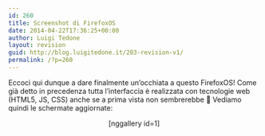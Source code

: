 ```yaml
---
id: 260
title: Screenshot di FirefoxOS
date: 2014-04-22T17:36:25+00:00
author: Luigi Tedone
layout: revision
guid: http://blog.luigitedone.it/203-revision-v1/
permalink: /?p=260
---
```

Eccoci qui dunque a dare finalmente un&#8217;occhiata a questo FirefoxOS! Come già detto in precedenza tutta l&#8217;interfaccia è realizzata con tecnologie web (HTML5, JS, CSS) anche se a prima vista non sembrerebbe 🙂 Vediamo quindi le schermate aggiornate:

<p style="text-align: center;">
  [nggallery id=1]
</p>